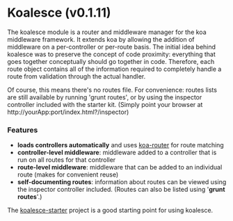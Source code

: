# Koalesce (v0.1.11)

The koalesce module is a router and middleware manager for the koa middleware framework. It extends koa by allowing the addition of middleware on a per-controller or per-route basis. The initial idea behind koalesce was to preserve the concept of code proximity: everything that goes together conceptually should go together in code. Therefore, each route object contains all of the information required to completely handle a route from validation through the actual handler.

Of course, this means there's no routes file. For convenience: routes lists are still available by running 'grunt routes', or by using the inspector controller included with the starter kit. (Simply point your browser at http://yourApp:port/index.html?/inspector)



### Features

 - __loads controllers automatically__ and uses [koa-router](https://github.com/alexmingoia/koa-router) for route matching
 - __controller-level middleware__: middleware added to a controller that is run on all routes for that controller
 - __route-level middleware__: middleware that can be added to an individual route (makes for convenient reuse)
 - __self-documenting routes__: information about routes can be viewed using the inspector controller included. (Routes can also be listed using '__grunt routes__'.) 
 
The [koalesce-starter](http://github.com/madams5/koalesce-starter) project is a good starting point for using koalesce.